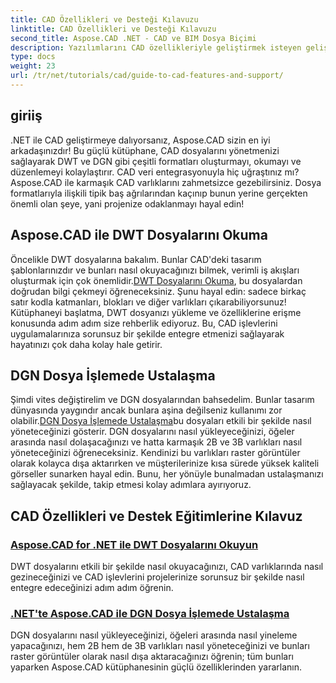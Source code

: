 ```yaml
---
title: CAD Özellikleri ve Desteği Kılavuzu
linktitle: CAD Özellikleri ve Desteği Kılavuzu
second_title: Aspose.CAD .NET - CAD ve BIM Dosya Biçimi
description: Yazılımlarını CAD özellikleriyle geliştirmek isteyen geliştiriciler için mükemmel olan Aspose.CAD for .NET eğitimlerine ilişkin kapsamlı kılavuzumuzu inceleyin.
type: docs
weight: 23
url: /tr/net/tutorials/cad/guide-to-cad-features-and-support/
---
```

## giriiş

.NET ile CAD geliştirmeye dalıyorsanız, Aspose.CAD sizin en iyi arkadaşınızdır! Bu güçlü kütüphane, CAD dosyalarını yönetmenizi sağlayarak DWT ve DGN gibi çeşitli formatları oluşturmayı, okumayı ve düzenlemeyi kolaylaştırır. CAD veri entegrasyonuyla hiç uğraştınız mı? Aspose.CAD ile karmaşık CAD varlıklarını zahmetsizce gezebilirsiniz. Dosya formatlarıyla ilişkili tipik baş ağrılarından kaçınıp bunun yerine gerçekten önemli olan şeye, yani projenize odaklanmayı hayal edin!

## Aspose.CAD ile DWT Dosyalarını Okuma

Öncelikle DWT dosyalarına bakalım. Bunlar CAD'deki tasarım şablonlarınızdır ve bunları nasıl okuyacağınızı bilmek, verimli iş akışları oluşturmak için çok önemlidir.[DWT Dosyalarını Okuma](./read-dwt-files/), bu dosyalardan doğrudan bilgi çekmeyi öğreneceksiniz. Şunu hayal edin: sadece birkaç satır kodla katmanları, blokları ve diğer varlıkları çıkarabiliyorsunuz! Kütüphaneyi başlatma, DWT dosyanızı yükleme ve özelliklerine erişme konusunda adım adım size rehberlik ediyoruz. Bu, CAD işlevlerini uygulamalarınıza sorunsuz bir şekilde entegre etmenizi sağlayarak hayatınızı çok daha kolay hale getirir.

## DGN Dosya İşlemede Ustalaşma

 Şimdi vites değiştirelim ve DGN dosyalarından bahsedelim. Bunlar tasarım dünyasında yaygındır ancak bunlara aşina değilseniz kullanımı zor olabilir.[DGN Dosya İşlemede Ustalaşma](./mastering-dgn-file-manipulation/)bu dosyaları etkili bir şekilde nasıl yöneteceğinizi gösterir. DGN dosyalarını nasıl yükleyeceğinizi, öğeler arasında nasıl dolaşacağınızı ve hatta karmaşık 2B ve 3B varlıkları nasıl yöneteceğinizi öğreneceksiniz. Kendinizi bu varlıkları raster görüntüler olarak kolayca dışa aktarırken ve müşterilerinize kısa sürede yüksek kaliteli görseller sunarken hayal edin. Bunu, her yönüyle bunalmadan ustalaşmanızı sağlayacak şekilde, takip etmesi kolay adımlara ayırıyoruz.

## CAD Özellikleri ve Destek Eğitimlerine Kılavuz
### [Aspose.CAD for .NET ile DWT Dosyalarını Okuyun](./read-dwt-files/)
DWT dosyalarını etkili bir şekilde nasıl okuyacağınızı, CAD varlıklarında nasıl gezineceğinizi ve CAD işlevlerini projelerinize sorunsuz bir şekilde nasıl entegre edeceğinizi adım adım öğrenin.
### [.NET'te Aspose.CAD ile DGN Dosya İşlemede Ustalaşma](./mastering-dgn-file-manipulation/)
DGN dosyalarını nasıl yükleyeceğinizi, öğeleri arasında nasıl yineleme yapacağınızı, hem 2B hem de 3B varlıkları nasıl yöneteceğinizi ve bunları raster görüntüler olarak nasıl dışa aktaracağınızı öğrenin; tüm bunları yaparken Aspose.CAD kütüphanesinin güçlü özelliklerinden yararlanın.